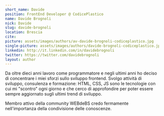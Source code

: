```yaml
---
short_name: Davide
position: FrontEnd Developer @ CodicePlastico
name: Davide Brognoli
nick: Davide
slug: davide-brognoli
location: Brescia
cite: 
picture: assets/images/authors/av-davide-brognoli-codiceplastico.jpg
single-picture: assets/images/authors/davide-brognoli-codiceplastico.jpg
linkedin: http://it.linkedin.com/in/davidebrognoli
twitter: https://twitter.com/davidebrognoli
layout: author
---
```


<p>Da oltre dieci anni lavoro come programmatore e negli ultimi anni ho deciso di concentrare i miei sforzi sullo sviluppo frontend. Svolgo attività di sviluppo, consulenza e formazione: HTML, CSS, JS sono le tecnologie con cui mi "scontro" ogni giorno e che cerco di approfondire per poter essere sempre aggiornato sugli ultimi trend di sviluppo. </p>
<p>Membro attivo della community WEBdeBS credo fermamente nell'importanza della condivisione delle conoscenze.</p>
